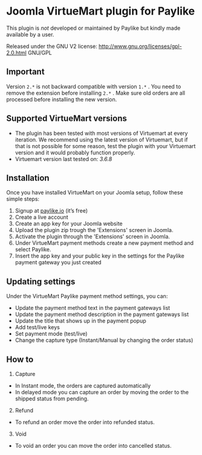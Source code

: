 # Joomla VirtueMart plugin for Paylike

This plugin is *not* developed or maintained by Paylike but kindly made
available by a user.

Released under the GNU V2 license: http://www.gnu.org/licenses/gpl-2.0.html GNU/GPL

## Important

Version `2.*` is not backward compatible with version `1.*` . You need to remove the extension before installing `2.*` . Make sure old orders are all processed before installing the new version. 

## Supported VirtueMart versions

* The plugin has been tested with most versions of Virtuemart at every iteration. We recommend using the latest version of Virtuemart, but if that is not possible for some reason, test the plugin with your Virtuemart version and it would probably function properly. 
* Virtuemart
 version last tested on: *3.6.8*

## Installation

  Once you have installed VirtueMart on your Joomla setup, follow these simple steps:
  1. Signup at [paylike.io](https://paylike.io) (it’s free)
  1. Create a live account
  1. Create an app key for your Joomla website
  1. Upload the plugin zip trough the 'Extensions' screen in Joomla.
  1. Activate the plugin through the 'Extensions' screen in Joomla.
  1. Under VirtueMart payment methods create a new payment method and select Paylike.
  1. Insert the app key and your public key in the settings for the Paylike payment gateway you just created
  

## Updating settings

Under the VirtueMart Paylike payment method settings, you can:
 * Update the payment method text in the payment gateways list
 * Update the payment method description in the payment gateways list
 * Update the title that shows up in the payment popup 
 * Add test/live keys
 * Set payment mode (test/live)
 * Change the capture type (Instant/Manual by changing the order status)
 
 ## How to
 
 1. Capture
 * In Instant mode, the orders are captured automatically
 * In delayed mode you can capture an order by moving the order to the shipped status from pending. 
 2. Refund
   * To refund an order move the order into refunded status.
 3. Void
   * To void an order you can move the order into cancelled status. 
